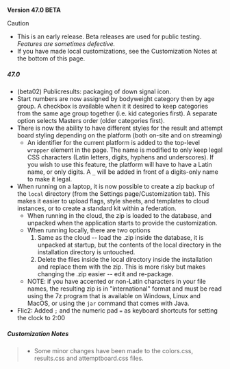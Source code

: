 **Version 47.0 BETA**	

> [!CAUTION]
>
> - This is an early release.  Beta releases are used for public testing.  *Features are sometimes defective.*
> - If you have made local customizations, see the Customization Notes at the bottom of this page.

##### 47.0 

- (beta02) Publicresults: packaging of down signal icon.
- Start numbers are now assigned by bodyweight category then by age group. A checkbox is available when it it desired to keep categories from the same age group together (i.e. kid categories first).  A separate option selects Masters order (older categories first).
- There is now the ability to have different styles for the result and attempt board styling depending on the platform (both on-site and on streaming)
  - An identifier for the current platform is added to the top-level `wrapper` element in the page.  The name is modified to only keep legal CSS characters (Latin letters, digits, hyphens and underscores). If you wish to use this feature, the platform will have to have a Latin name, or only digits.  A `_` will be added in front of a digits-only name to make it legal.
- When running on a laptop, it is now possible to create a zip backup of the  `local` directory (from the Settings page/Customization tab).   This makes it easier to upload flags, style sheets, and templates to cloud instances, or to create a standard kit within a federation.
  - When running in the cloud, the zip is loaded to the database, and unpacked when the application starts to provide the customization.
  - When running locally, there are two options
    1. Same as the cloud -- load the .zip inside the database, it is unpacked at startup, but the contents of the local directory in the installation directory is untouched.
    2. Delete the files inside the local directory inside the installation and replace them with the zip.  This is more risky but makes changing the .zip easier -- edit and re-package.
  - NOTE: if you have accented or non-Latin characters in your file names, the resulting zip is in "international" format and must be read using the 7z program that is available on Windows, Linux and MacOS, or using the `jar` command that comes with Java.
- Flic2: Added `;` and the numeric pad `=` as keyboard shortcuts for setting the clock to 2:00

##### Customization Notes

> - Some minor changes have been made to the colors.css, results.css and attemptboard.css files.

